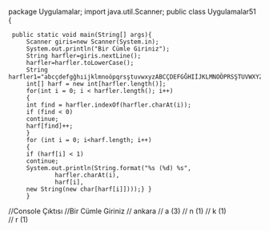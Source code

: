 

package Uygulamalar;
import java.util.Scanner;
public class Uygulamalar51 {

	 public static void main(String[] args){     
		 Scanner giris=new Scanner(System.in);
		 System.out.println("Bir Cümle Giriniz");
		 String harfler=giris.nextLine();
		 harfler=harfler.toLowerCase();
	     String harfler1="abcçdefgğhıijklmnoöpqrsştuvwxyzABCÇDEFGĞHIİJKLMNOÖPRSŞTUVWXYZ";
	     int[] harf = new int[harfler.length()];    
	     for(int i = 0; i < harfler.length(); i++)
	     {
		 int find = harfler.indexOf(harfler.charAt(i));
		 if (find < 0)  
	     continue;
		 harf[find]++;
	     }    
		 for (int i = 0; i<harf.length; i++)
		 {     
		 if (harf[i] < 1)
		 continue;
		 System.out.println(String.format("%s (%d) %s",
				 harfler.charAt(i),
				 harf[i],
		 new String(new char[harf[i]])));} }
	     }


//Console Çıktısı
//Bir Cümle Giriniz
// ankara
// a (3) 
// n (1)
// k (1)	     
// r (1)
